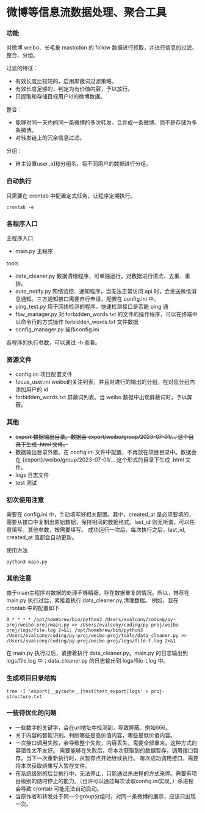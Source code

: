 # 微博等信息流数据处理、聚合工具

### 功能
对微博 weibo、长毛象 mastodon 的 follow 数据进行抓取，并进行信息的过滤、整合、分组。

过滤的特征：
- 有效长度比较短的，启用屏蔽词过滤策略。
- 有效长度足够的，判定为有价值内容，予以放行。
- 只提取和存储目标用户id的微博数据。

整合：
- 能够对同一天内的同一条微博的多次转发，合并成一条微博。而不是存储为多条微博。
- 对转发链上的冗余信息过滤。

分组：
- 自主设置user_id和分组名，将不同用户的数据进行分组。

### 自动执行
只需要在 crontab 中配置定式任务，让程序定期执行。
```commandline
crontab -e
```

### 各程序入口
主程序入口
- main.py 主程序

tools
- data_cleaner.py 数据清理程序，可单独运行。对数据进行清洗、去重、重排。
- auto_notify.py 网络监控、通知程序，当无法正常访问 api 时，会发送微信消息通知。三方通知接口需要自行申请，配置在 config.ini 中。
- ping_test.py 用于网络检测的程序。快速检测接口是否能 ping 通
- fbw_manager.py 对 forbidden_words.txt 的文件的操作程序，可以在终端中以命令行的方式操作 forbidden_words.txt 文件数据
- config_manager.py 操作config.ini

各程序的执行参数，可以通过 -h 查看。

### 资源文件
- config.ini 项目配置文件
- focus_user.ini weibo的关注列表，并且对进行的输出的分组，在对应分组内添加用户的 id
- forbidden_words.txt 屏蔽词列表。当 weibo 数据中出现屏蔽词时，予以屏蔽。

### 其他
- ~~export 数据输出目录。数据会 export/weibo/group/2023-07-01/... 这个目录下生成 .html 文件。~~
- 数据输出目录外置。在 config.ini 文件中配置，不再放在项目目录中。数据会在 {export}/weibo/group/2023-07-01/... 这个形式的目录下生成 .html 文件。
- logs 日志文件
- test 测试

### 初次使用注意
需要在 config.ini 中，手动填写好相关配置。其中，created_at 是必须要填的，需要从接口中复制出原始数据，保持相同的数据格式。last_id 则无所谓，可以任意填写。其他参数，按需要填写。
成功运行一次后，每次执行之后，last_id, created_at 值都会自动更新。

使用方法
```commandline
python3 main.py
```

### 其他注意
由于main主程序对数据的处理不够精细，存在数据重复的情况。所以，推荐在 main.py 执行过后，紧接着执行 data_cleaner.py,清理数据。
例如，我在 crontab 中的配置如下
```commandline
0 * * * * /opt/homebrew/bin/python3 /Users/evalcony/coding/py-proj/weibo-proj/main.py >> /Users/evalcony/coding/py-proj/weibo-proj/logs/file.log 2>&1; /opt/homebrew/bin/python3 /Users/evalcony/coding/py-proj/weibo-proj/tools/data_cleaner.py >> /Users/evalcony/coding/py-proj/weibo-proj/logs/file-t.log 2>&1
```
在 main.py 执行过后，紧接着执行 data_cleaner.py。main.py 的日志输出到 logs/file.log 中；data_cleaner.py 的日志输出到 logs/file-t.log 中。

### 生成项目目录结构

```
tree -I 'export|__pycache__|test|test_export|logs' > proj-structure.txt
```

### 一些待优化的问题
- 一些数字的关键字，会在url地址中检测到，导致屏蔽。例如666。
- 关于内容的智能识别。判断哪些是高价值内容，哪些是低价值内容。
- 一次接口调用失败，会导致整个失败，内容丢失，需要全部重来。这种方式的容错性太不友好。
需要能够在失败后，将本次获取到的数据暂存，调用接口暂存。当下一次重新执行时，从暂存点开始继续执行。
每次成功调用接口，需要将本次获取结果写入暂存文件。
- 在系统级别的后台执行中，无法停止，只能通过杀进程的方式来停。需要有项目级别的随时停止的能力。（也许可以通过每次读取config.ini实现。）杀进程会导致 crontab 可能无法自动启动。
- 当原作者和转发处于同一个group分组时，对同一条微博的展示，应该只出现一次。